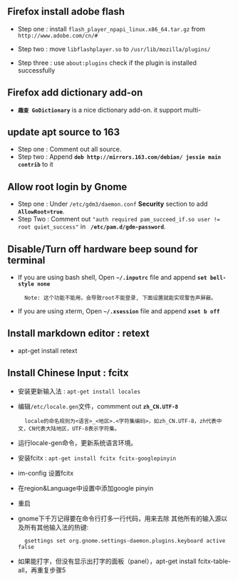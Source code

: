 ## Firefox install adobe flash ##

- Step one : install `flash_player_npapi_linux.x86_64.tar.gz` from `http://www.adobe.com/cn/#`

- Step two : move `libflashplayer.so` to `/usr/lib/mozilla/plugins/`

- Step three : use `about:plugins` check if the plugin is installed successfully

## Firefox add dictionary add-on ##

- **`趣查 GoDictionary`** is a nice dictionary add-on. it support multi-

## update apt source to 163 ##

- Step one : Comment out all source.
- Step two : Append **`deb http://mirrors.163.com/debian/ jessie main contrib`** to it


## Allow root login by Gnome ##

- Step one : Under `/etc/gdm3/daemon.conf` **Security** section to add **`AllowRoot=true`**.
- Step Two : Comment out `"auth required pam_succeed_if.so user != root quiet_success"` in **` /etc/pam.d/gdm-password`**.


## Disable/Turn off hardware beep sound for terminal ##

- If you are using bash shell, Open **`~/.inputrc`** file and append **`set bell-style none`** 

        Note: 这个功能不能用，会导致root不能登录, 下面设置就能实现警告声屏蔽。

- If you are using xterm, Open **`~/.xsession`** file and append **`xset b off`**

## Install markdown editor : retext ##

- apt-get install retext

## Install Chinese Input : fcitx ##

- 安装更新输入法 : `apt-get install locales`

- 编辑`/etc/locale.gen`文件，commment out **`zh_CN.UTF-8`**

        locale的命名规则为<语言>_<地区>.<字符集编码>，如zh_CN.UTF-8，zh代表中文，CN代表大陆地区，UTF-8表示字符集。

- 运行locale-gen命令，更新系统语言环境。

- 安装fcitx : `apt-get install fcitx fcitx-googlepinyin`

- im-config 设置fcitx

- 在region&Language中设置中添加google pinyin

- 重启

- gnome下千万记得要在命令行打多一行代码，用来去除 其他所有的输入源以及所有其他输入法的热键:

        gsettings set org.gnome.settings-daemon.plugins.keyboard active false
        
- 如果能打字，但没有显示出打字的面板（panel），apt-get install fcitx-table-all，再重复步骤5







